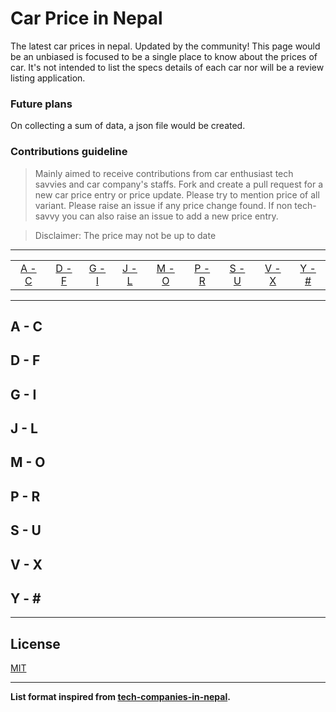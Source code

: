 # Car Price in Nepal

The latest car prices in nepal. Updated by the community!
This page would be an unbiased is focused to be a single place to know about the prices of car.
It's not intended to list the specs details of each car nor will be a review listing application.

### Future plans

On collecting a sum of data, a json file would be created.

### Contributions guideline

> Mainly aimed to receive contributions from car enthusiast tech savvies and car company's staffs.
> Fork and create a pull request for a new car price entry or price update. Please try to mention price of all variant.
> Please raise an issue if any price change found. If non tech-savvy you can also raise an issue to add a new price entry.

> Disclaimer: The price may not be up to date

---

|                 |                 |                 |                 |                 |                 |                 |                 |                 |
| :-------------: | :-------------: | :-------------: | :-------------: | :-------------: | :-------------: | :-------------: | :-------------: | :-------------: |
| [A - C](#a---c) | [D - F](#d---f) | [G - I](#g---i) | [J - L](#j---l) | [M - O](#m---o) | [P - R](#p---r) | [S - U](#s---u) | [V - X](#v---x) | [Y - \#](#y---) |

---

## A - C

## D - F

## G - I

## J - L

## M - O

## P - R

## S - U

## V - X

## Y - \#

---

## License

[MIT](LICENSE)

---

**List format inspired from [tech-companies-in-nepal](https://github.com/mesaugat/tech-companies-in-nepal).**
